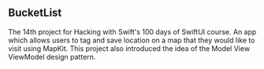## BucketList

The 14th project for Hacking with Swift's 100 days of SwiftUI course. An app which allows users to tag and save location on a map that they would like to visit using MapKit. This project also introduced the idea of the Model View ViewModel design pattern.
